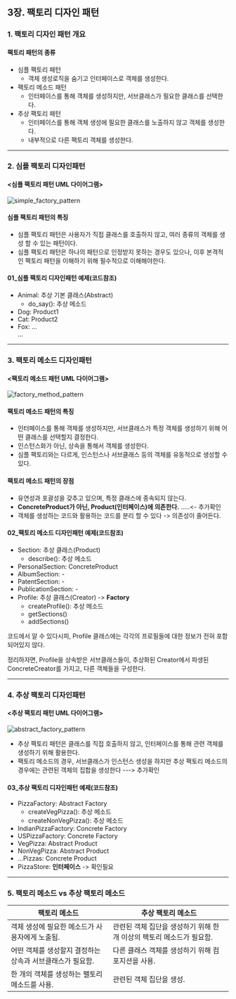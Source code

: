 ## 3장. 팩토리 디자인 패턴

### 1. 팩토리 디자인 패턴 개요

#### 팩토리 패턴의 종류

- 심플 팩토리 패턴
  - 객체 생성로직을 숨기고 인터페이스로 객체를 생성한다.
- 팩토리 메소드 패턴
  - 인터페이스를 통해 객체를 생성하지만, 서브클래스가 필요한 클래스를 선택한다.
- 추상 팩토리 패턴
  - 인터페이스를 통해 객체 생성에 필요한 클래스를 노출하지 않고 객체를 생성한다.
  - 내부적으로 다른 팩토리 객체를 생성한다.

---

### 2. 심플 팩토리 디자인패턴

#### <심플 팩토리 패턴 UML 다이어그램>

![simple_factory_pattern](https://user-images.githubusercontent.com/81678439/158492016-56fb8bd8-4fe2-4588-9159-1ed693bed938.png)

#### 심플 팩토리 패턴의 특징

- 심플 팩토리 패턴은 사용자가 직접 클래스를 호출하지 않고, 여러 종류의 객체를 생성 할 수 있는 패턴이다.
- 심플 팩토리 패턴은 하나의 패턴으로 인정받지 못하는 경우도 있으나, 이후 본격적인 팩토리 패턴을 이해하기 위해 필수적으로 이해해야한다.

#### 01\_심플 팩토리 디자인패턴 예제(코드참조)

- Animal: 추상 기본 클래스(Abstract)
  - do_say(): 추상 메소드
- Dog: Product1
- Cat: Product2
- Fox: ...  
  ...

---

### 3. 팩토리 메소드 디자인패턴

#### <팩토리 메소드 패턴 UML 다이어그램>

![factory_method_pattern](https://user-images.githubusercontent.com/81678439/158505057-429fe5c0-5be7-4bd1-ab86-1e0224dbb4c2.png)

#### 팩토리 메소드 패턴의 특징

- 인터페이스를 통해 객체를 생성하지만, 서브클래스가 특정 객체를 생성하기 위해 어떤 클래스를 선택할지 결정한다.
- 인스턴스화가 아닌, 상속을 통해서 객체를 생성한다.
- 심플 팩토리와는 다르게, 인스턴스나 서브클래스 등의 객체를 유동적으로 생성할 수 있다.

#### 팩토리 메소드 패턴의 장점

- 유연성과 포괄성을 갖추고 있으며, 특정 클래스에 종속되지 않는다.
- **ConcreteProduct가 아닌, Product(인터페이스)에 의존한다.** .....<- 추가확인
- 객체를 생성하는 코드와 활용하는 코드를 분리 할 수 있다 -> 의존성이 줄어든다.

#### 02\_팩토리 메소드 디자인패턴 예제(코드참조)

- Section: 추상 클래스(Product)
  - describe(): 추상 메소드
- PersonalSection: ConcreteProduct
- AlbumSection: -
- PatentSection: -
- PublicationSection: -
- Profile: 추상 클래스(Creator) -> **Factory**
  - createProfile(): 추상 메소드
  - getSections()
  - addSections()

코드에서 알 수 있다시피, Profile 클래스에는 각각의 프로필들에 대한 정보가 전혀 포함되어있지 않다.

정리하자면, Profile을 상속받은 서브클래스들이, 추상화된 Creator에서 파생된 ConcreteCreator를 가지고, 다른 객체들을 구성한다.

---

### 4. 추상 팩토리 디자인패턴

#### <추상 팩토리 패턴 UML 다이어그램>

![abstract_factory_pattern](https://user-images.githubusercontent.com/81678439/158518614-be8d4b3f-dbce-4abd-8ed6-f456c8abc3c1.png)

- 추상 팩토리 패턴은 클래스를 직접 호출하지 않고, 인터페이스를 통해 관련 객체를 생성하기 위해 활용한다.
- 팩토리 메소드의 경우, 서브클래스가 인스턴스 생성을 하지만 추상 팩토리 메소드의 경우에는 관련된 객체의 집합을 생성한다 ---> 추가확인

#### 03\_추상 팩토리 디자인패턴 예제(코드참조)

- PizzaFactory: Abstract Factory
  - createVegPizza(): 추상 메소드
  - createNonVegPizza(): 추상 메소드
- IndianPizzaFactory: Concrete Factory
- USPizzaFactory: Concrete Factory
- VegPizza: Abstract Product
- NonVegPizza: Abstract Product
- ...Pizzas: Concrete Product
- PizzaStore: **인터페이스** -> 확인필요

---

### 5. 팩토리 메소드 vs 추상 팩토리 메소드

| 팩토리 메소드                                             | 추상 팩토리 메소드                                                    |
| --------------------------------------------------------- | --------------------------------------------------------------------- |
| 객체 생성에 필요한 메소드가 사용자에게 노출됨.            | 관련된 객체 집단을 생성하기 위해 한 개 이상의 팩토리 메소드가 필요함. |
| 어떤 객체를 생성할지 결정하는 상속과 서브클래스가 필요함. | 다른 클래스 객체를 생성하기 위해 컴포지션을 사용.                     |
| 한 개의 객체를 생성하는 팰토리 메소드를 사용.             | 관련된 객체 집단을 생성.                                              |

